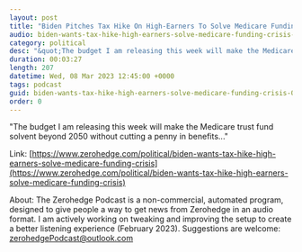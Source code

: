 ```yaml
---
layout: post
title: "Biden Pitches Tax Hike On High-Earners To Solve Medicare Funding Crisis"
audio: biden-wants-tax-hike-high-earners-solve-medicare-funding-crisis-0
category: political
desc: "&quot;The budget I am releasing this week will make the Medicare trust fund solvent beyond 2050 without cutting a penny in benefits...&quot;"
duration: 00:03:27
length: 207
datetime: Wed, 08 Mar 2023 12:45:00 +0000
tags: podcast
guid: biden-wants-tax-hike-high-earners-solve-medicare-funding-crisis-0
order: 0
---
```

&quot;The budget I am releasing this week will make the Medicare trust fund solvent beyond 2050 without cutting a penny in benefits...&quot;

Link: [https://www.zerohedge.com/political/biden-wants-tax-hike-high-earners-solve-medicare-funding-crisis](https://www.zerohedge.com/political/biden-wants-tax-hike-high-earners-solve-medicare-funding-crisis)

About: The Zerohedge Podcast is a non-commercial, automated program, designed to give people a way to get news from Zerohedge in an audio format.  I am actively working on tweaking and improving the setup to create a better listening experience (February 2023).  Suggestions are welcome: [zerohedgePodcast@outlook.com](mailto:zerohedgePodcast@outlook.com)